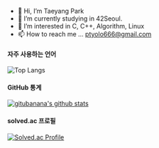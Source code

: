- 👋 Hi, I’m Taeyang Park
- 🌱 I’m currently studying in 42Seoul.
- 👀 I’m interested in C, C++, Algorithm, Linux
- 📫 How to reach me ... ptyolo666@gmail.com

#### 자주 사용하는 언어
![Top Langs](https://github-readme-stats.vercel.app/api/top-langs/?username=gitubanana&layout=compact&exclude_repo=Problem-Solving&langs_count=8)

#### GitHub 통계
[![gitubanana's github stats](https://github-readme-stats.vercel.app/api?username=gitubanana)](https://github.com/anuraghazra/github-readme-stats)
  
#### solved.ac 프로필
[![Solved.ac Profile](http://mazassumnida.wtf/api/generate_badge?boj=kiwiki)](https://solved.ac/kiwiki)

